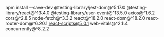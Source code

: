 npm install --save-dev @testing-library/jest-dom@^5.17.0 @testing-library/react@^13.4.0 @testing-library/user-event@^13.5.0 axios@^1.6.2 cors@^2.8.5 node-fetch@^3.3.2 react@^18.2.0 react-dom@^18.2.0 react-router-dom@^6.20.1 react-scripts@5.0.1 web-vitals@^2.1.4 concurrently@^8.2.2
 
